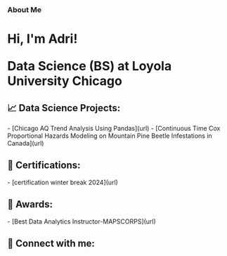 ### About Me

<h1>Hi, I'm Adri! 

  
Data Science (BS) at Loyola University Chicago

<h2> 📈 Data Science Projects:</h2>
- [Chicago AQ Trend Analysis Using Pandas](url)
- [Continuous Time Cox Proportional Hazards Modeling on Mountain Pine Beetle Infestations in Canada](url)


<h2> 📍 Certifications:</h2>
- [certification winter break 2024](url)


<h2> 💌 Awards:</h2>
- [Best Data Analytics Instructor-MAPSCORPS](url)


<h2> 👥 Connect with me:</h2>

[linkedin]: [https://www.linkedin.com/in/adrian-reuschel-a7678b25b/]
